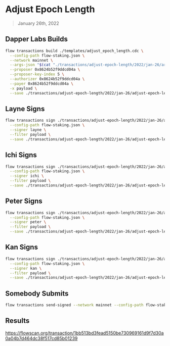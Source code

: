# Adjust Epoch Length

> January 26th, 2022

## Dapper Labs Builds

```sh
flow transactions build ./templates/adjust_epoch_length.cdc \
  --config-path flow-staking.json \
  --network mainnet \
  --args-json "$(cat "./transactions/adjust-epoch-length/2022/jan-26/arguments.json")" \
  --proposer 0x8624b52f9ddcd04a \
  --proposer-key-index 5 \
  --authorizer 0x8624b52f9ddcd04a \
  --payer 0x8624b52f9ddcd04a \
  -x payload \
  --save ./transactions/adjust-epoch-length/2022/jan-26/adjust-epoch-length-jan-26-unsigned.rlp
```

## Layne Signs

```sh
flow transactions sign ./transactions/adjust-epoch-length/2022/jan-26/adjust-epoch-length-jan-26-unsigned.rlp \
  --config-path flow-staking.json \
  --signer layne \
  --filter payload \
  --save ./transactions/adjust-epoch-length/2022/jan-26/adjust-epoch-length-jan-26-sig-1.rlp
```

## Ichi Signs

```sh
flow transactions sign ./transactions/adjust-epoch-length/2022/jan-26/adjust-epoch-length-jan-26-sig-1.rlp \
  --config-path flow-staking.json \
  --signer ichi \
  --filter payload \
  --save ./transactions/adjust-epoch-length/2022/jan-26/adjust-epoch-length-jan-26-sig-2.rlp
```

## Peter Signs

```sh
flow transactions sign ./transactions/adjust-epoch-length/2022/jan-26/adjust-epoch-length-jan-26-sig-2.rlp \
  --config-path flow-staking.json \
  --signer peter \
  --filter payload \
  --save ./transactions/adjust-epoch-length/2022/jan-26/adjust-epoch-length-jan-26-sig-3.rlp
```

## Kan Signs

```sh
flow transactions sign ./transactions/adjust-epoch-length/2022/jan-26/adjust-epoch-length-jan-26-sig-3.rlp \
  --config-path flow-staking.json \
  --signer kan \
  --filter payload \
  --save ./transactions/adjust-epoch-length/2022/jan-26/adjust-epoch-length-jan-26-sig-complete.rlp
```


## Somebody Submits

```sh
flow transactions send-signed --network mainnet --config-path flow-staking.json ./transactions/adjust-epoch-length/2022/jan-26/adjust-epoch-length-jan-26-sig-complete.rlp
```

## Results

https://flowscan.org/transaction/1bb513bd3fead5150be730969161d9f7d30a0a04b7d464dc38f517cd85b01239
